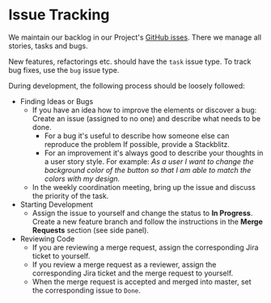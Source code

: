 # Issue Tracking

We maintain our backlog in our Project's [GitHub isses](https://github.com/inovex/elements/issues). There we manage all stories, tasks and bugs.

New features, refactorings etc. should have the `task` issue type. To track bug fixes, use the `bug` issue type.

During development, the following process should be loosely followed:

- Finding Ideas or Bugs
  - If you have an idea how to improve the elements or discover a bug: Create an issue (assigned to no one) and describe what needs to be done.
    - For a bug it's useful to describe how someone else can reproduce the problem If possible, provide a Stackblitz.
    - For an improvement it's always good to describe your thoughts in a user story style. For example: *As a user I want to change the background color of the button so that I am able to match the colors with my design.*
  - In the weekly coordination meeting, bring up the issue and discuss the priority of the task.
- Starting Development
  - Assign the issue to yourself and change the status to **In Progress**. Create a new feature branch and follow the instructions in the **Merge Requests** section (see side panel).
- Reviewing Code
  - If you are reviewing a merge request, assign the corresponding Jira ticket to yourself.
  - If you review a merge request as a reviewer, assign the corresponding Jira ticket and the merge request to yourself.
  - When the merge request is accepted and merged into master, set the corresponding issue to `Done`.
